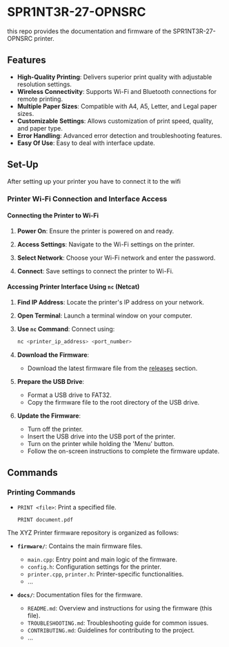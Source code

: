 # SPR1NT3R-27-OPNSRC
this repo provides the documentation and firmware of the SPR1NT3R-27-OPNSRC printer. 

## Features

- **High-Quality Printing**: Delivers superior print quality with adjustable resolution settings.
- **Wireless Connectivity**: Supports Wi-Fi and Bluetooth connections for remote printing.
- **Multiple Paper Sizes**: Compatible with A4, A5, Letter, and Legal paper sizes.
- **Customizable Settings**: Allows customization of print speed, quality, and paper type.
- **Error Handling**: Advanced error detection and troubleshooting features.
- **Easy Of Use**: Easy to deal with interface update.

## Set-Up

After setting up your printer you have to connect it to the wifi 
### Printer Wi-Fi Connection and Interface Access

#### Connecting the Printer to Wi-Fi

1. **Power On**: Ensure the printer is powered on and ready.

2. **Access Settings**: Navigate to the Wi-Fi settings on the printer.

3. **Select Network**: Choose your Wi-Fi network and enter the password.

4. **Connect**: Save settings to connect the printer to Wi-Fi.

#### Accessing Printer Interface Using `nc` (Netcat)

1. **Find IP Address**: Locate the printer's IP address on your network.

2. **Open Terminal**: Launch a terminal window on your computer.

3. **Use `nc` Command**: Connect using:
   ```bash
   nc <printer_ip_address> <port_number>
   ```


1. **Download the Firmware**:
   - Download the latest firmware file from the [releases](https://github.com/your-repo/releases) section.

2. **Prepare the USB Drive**:
   - Format a USB drive to FAT32.
   - Copy the firmware file to the root directory of the USB drive.

3. **Update the Firmware**:
   - Turn off the printer.
   - Insert the USB drive into the USB port of the printer.
   - Turn on the printer while holding the 'Menu' button.
   - Follow the on-screen instructions to complete the firmware update.

## Commands

### Printing Commands

- `PRINT <file>`: Print a specified file.
  ```shell
  PRINT document.pdf
The XYZ Printer firmware repository is organized as follows:

- **`firmware/`**: Contains the main firmware files.
  - `main.cpp`: Entry point and main logic of the firmware.
  - `config.h`: Configuration settings for the printer.
  - `printer.cpp`, `printer.h`: Printer-specific functionalities.
  - ...

- **`docs/`**: Documentation files for the firmware.
  - `README.md`: Overview and instructions for using the firmware (this file).
  - `TROUBLESHOOTING.md`: Troubleshooting guide for common issues.
  - `CONTRIBUTING.md`: Guidelines for contributing to the project.
  - ...

